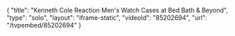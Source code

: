 {
    "title": "Kenneth Cole Reaction Men's Watch Cases at Bed Bath & Beyond",
    "type": "solo",
    "layout": "iframe-static",
    "videoId": "85202694",
    "url": "\/tvpembed\/85202694"
}